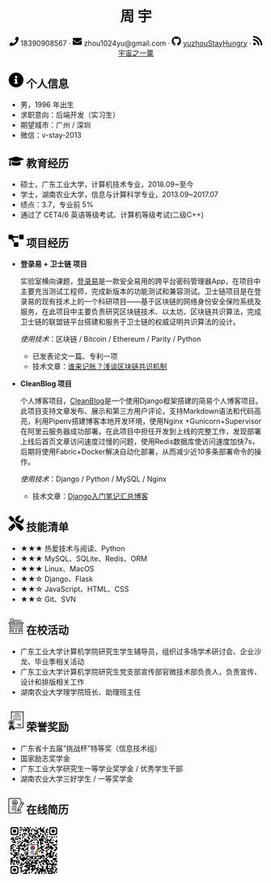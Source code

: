  <center>
     <h1>周 宇</h1>
     <div>
         <span>
             <img src="pics/phone-solid.svg" width="18px">
             18390908567
         </span>
         ·
         <span>
             <img src="pics/envelope-solid.svg" width="18px">
             zhou1024yu@gmail.com
         </span>
         ·
         <span>
             <img src="pics/github-brands.svg" width="18px">
             <a href="https://github.com/yuzhouStayHungry">yuzhouStayHungry</a>
         </span>
         ·
         <span>
             <img src="pics/rss-solid.svg" width="18px">
             <a href="https://blog.csdn.net/yuzhou_1shu">宇宙之一粟</a>
         </span>
     </div>
 </center>



## <img src="pics/info-circle-solid.svg" width="30px"> 个人信息

 - 男，1996 年出生
 - 求职意向：后端开发（实习生）
 - 期望城市：广州 / 深圳
 - 微信：v-stay-2013

## <img src="pics/graduation-cap-solid.svg" width="30px"> 教育经历

- 硕士，广东工业大学，计算机技术专业，2018.09~至今
- 学士，湖南农业大学，信息与计算科学专业，2013.09~2017.07
- 绩点：3.7，专业前 5%
- 通过了 CET4/6 英语等级考试、计算机等级考试(二级C++)

## <img src="pics/project-diagram-solid.svg" width="30px"> 项目经历

- **登录易 + 卫士链 项目**

  实验室横向课题，[登录易](https://denglu1.cn/main/)是一款安全易用的跨平台密码管理器App，在项目中主要充当测试工程师，完成新版本的功能测试和兼容测试。卫士链项目是在登录易的现有技术上的一个科研项目——基于区块链的网络身份安全保险系统及服务，在此项目中主要负责研究区块链技术、以太坊、区块链共识算法，完成卫士链的联盟链平台搭建和服务于卫士链的权威证明共识算法的设计。
  
  *使用技术*：区块链 / Bitcoin / Ethereum / Parity / Python
  
    - 已发表论文一篇、专利一项
    - 技术文章：[谁来记账？浅谈区块链共识机制](https://mp.weixin.qq.com/s/kBnH6S9e0lkVKEO6inOcWg)
  
- **CleanBlog 项目**

  个人博客项目，[CleanBlog](http://47.115.58.141/)是一个使用Django框架搭建的简易个人博客项目。此项目支持文章发布、展示和第三方用户评论，支持Markdown语法和代码高亮，利用Pipenv搭建博客本地开发环境，使用Nginx +Gunicorn+Supervisor在阿里云服务器成功部署。在此项目中担任开发到上线的完整工作，发现部署上线后首页文章访问速度过慢的问题，使用Redis数据库使访问速度加快7s，后期将使用Fabric+Docker解决自动化部署，从而减少近10多条部署命令的操作。

  *使用技术*：Django / Python / MySQL / Nginx

    - 技术文章：[Django入门笔记汇总博客](https://blog.csdn.net/yuzhou_1shu/article/details/102983845)

## <img src="pics/tools-solid.svg" width="30px"> 技能清单

- ★★★ 热爱技术与阅读、Python
- ★★★ MySQL、SQLite、Redis、ORM
- ★★★ Linux、MacOS
- ★★☆ Django、Flask
- ★★☆ JavaScript、HTML、CSS
- ★★☆ Git、SVN

## <img src="pics/activity.svg" width="30px"> 在校活动

- 广东工业大学计算机学院研究生学生辅导员，组织过多场学术研讨会、企业沙龙、毕业季相关活动
- 广东工业大学计算机学院研究生党支部宣传部官微技术部负责人，负责宣传、设计和排版相关工作
- 湖南农业大学理学院班长、助理班主任

## <img src="pics/honor.svg" width="30px"> 荣誉奖励

- 广东省十五届“挑战杯”特等奖（信息技术组）
- 国家励志奖学金
- 广东工业大学研究生一等学业奖学金 / 优秀学生干部
- 湖南农业大学三好学生 / 一等奖学金

## <img src="pics/resume.svg" width="30px"> 在线简历

<img src="pics/zhouyu_resume.png" width="100px">
